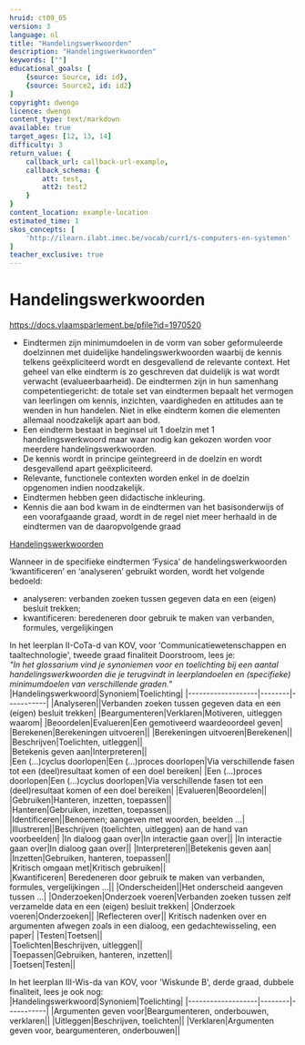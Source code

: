 ```yaml
---
hruid: ct09_05
version: 3
language: nl
title: "Handelingswerkwoorden"
description: "Handelingswerkwoorden"
keywords: [""]
educational_goals: [
    {source: Source, id: id}, 
    {source: Source2, id: id2}
]
copyright: dwengo
licence: dwengo
content_type: text/markdown
available: true
target_ages: [12, 13, 14]
difficulty: 3
return_value: {
    callback_url: callback-url-example,
    callback_schema: {
        att: test,
        att2: test2
    }
}
content_location: example-location
estimated_time: 1
skos_concepts: [
    'http://ilearn.ilabt.imec.be/vocab/curr1/s-computers-en-systemen'
]
teacher_exclusive: true
---
```


# Handelingswerkwoorden

https://docs.vlaamsparlement.be/pfile?id=1970520

* Eindtermen zijn minimumdoelen in de vorm van sober geformuleerde doelzinnen met
duidelijke handelingswerkwoorden waarbij de kennis telkens geëxpliciteerd wordt en
desgevallend de relevante context. Het geheel van elke eindterm is zo geschreven dat
duidelijk is wat wordt verwacht (evalueerbaarheid). De eindtermen zijn in hun samenhang
competentiegericht: de totale set van eindtermen bepaalt het vermogen van leerlingen om
kennis, inzichten, vaardigheden en attitudes aan te wenden in hun handelen. Niet in elke
eindterm komen die elementen allemaal noodzakelijk apart aan bod.
* Een eindterm bestaat in beginsel uit 1 doelzin met 1 handelingswerkwoord maar waar
nodig kan gekozen worden voor meerdere handelingswerkwoorden.
* De kennis wordt in principe geïntegreerd in de doelzin en wordt desgevallend apart
geëxpliciteerd.
* Relevante, functionele contexten worden enkel in de doelzin opgenomen indien
noodzakelijk.
* Eindtermen hebben geen didactische inkleuring.
* Kennis die aan bod kwam in de eindtermen van het basisonderwijs of een voorafgaande
graad, wordt in de regel niet meer herhaald in de eindtermen van de daaropvolgende
graad

[Handelingswerkwoorden](embed/handelingswerkwoorden.pdf)

Wanneer in de specifieke eindtermen ‘Fysica’ de handelingswerkwoorden ‘kwantificeren’ en
‘analyseren’ gebruikt worden, wordt het volgende bedoeld:
* analyseren: verbanden zoeken tussen gegeven data en een (eigen) besluit trekken;
* kwantificeren: beredeneren door gebruik te maken van verbanden, formules,
vergelijkingen


In het leerplan II-CoTa-d van KOV, voor 'Communicatiewetenschappen en taaltechnologie', tweede graad finaliteit Doorstroom, lees je: <br>
*"In het glossarium vind je synoniemen voor en toelichting bij een aantal handelingswerkwoorden die je terugvindt in leerplandoelen en (specifieke) minimumdoelen van verschillende graden."*<br>
|Handelingswerkwoord|Synoniem|Toelichting|
|-------------------|--------|-----------|
|Analyseren||Verbanden zoeken tussen gegeven data en een (eigen) besluit trekken|
|Beargumenteren|Verklaren|Motiveren, uitleggen waarom|
|Beoordelen|Evalueren|Een gemotiveerd waardeoordeel geven|
|Berekenen|Berekeningen uitvoeren||	
|Berekeningen uitvoeren|Berekenen||	
|Beschrijven|Toelichten, uitleggen||	
|Betekenis geven aan|Interpreteren||	
|Een (…)cyclus doorlopen|Een (…)proces doorlopen|Via verschillende fasen tot een (deel)resultaat komen of een doel bereiken|
|Een (…)proces doorlopen|Een (…)cyclus doorlopen|Via verschillende fasen tot een (deel)resultaat komen of een doel bereiken|
|Evalueren|Beoordelen||	
|Gebruiken|Hanteren, inzetten, toepassen||	
|Hanteren|Gebruiken, inzetten, toepassen||	
|Identificeren||Benoemen; aangeven met woorden, beelden …|
|Illustreren||Beschrijven (toelichten, uitleggen) aan de hand van voorbeelden|
|In dialoog gaan over|In interactie gaan over||	
|In interactie gaan over|In dialoog gaan over||	
|Interpreteren||Betekenis geven aan|	
|Inzetten|Gebruiken, hanteren, toepassen||	
|Kritisch omgaan met|Kritisch gebruiken||	
|Kwantificeren|	Beredeneren door gebruik te maken van verbanden, formules, vergelijkingen …||
|Onderscheiden||Het onderscheid aangeven tussen …|
|Onderzoeken|Onderzoek voeren|Verbanden zoeken tussen zelf verzamelde data en een (eigen) besluit trekken|
|Onderzoek voeren|Onderzoeken||	
|Reflecteren over||	Kritisch nadenken over en argumenten afwegen zoals in een dialoog, een gedachtewisseling, een paper|
|Testen|Toetsen||	
|Toelichten|Beschrijven, uitleggen||	
|Toepassen|Gebruiken, hanteren, inzetten||	
|Toetsen|Testen||	

In het leerplan III-Wis-da van KOV, voor 'Wiskunde B', derde graad, dubbele finaliteit, lees je ook nog:<br>
|Handelingswerkwoord|Synoniem|Toelichting|
|-------------------|--------|-----------|
|Argumenten geven voor|Beargumenteren, onderbouwen, verklaren||	
|Uitleggen|Beschrijven, toelichten||
|Verklaren|Argumenten geven voor, beargumenteren, onderbouwen||
